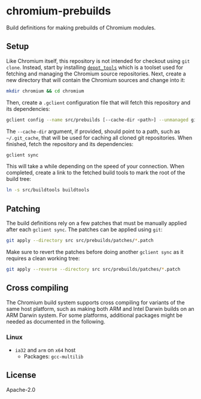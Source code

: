 # chromium-prebuilds

Build definitions for making prebuilds of Chromium modules.

## Setup

Like Chromium itself, this repository is not intended for checkout using `git clone`. Instead, start by installing [`depot_tools`](https://commondatastorage.googleapis.com/chrome-infra-docs/flat/depot_tools/docs/html/depot_tools_tutorial.html#_setting_up) which is a toolset used for fetching and managing the Chromium source repositories. Next, create a new directory that will contain the Chromium sources and change into it:

```sh
mkdir chromium && cd chromium
```

Then, create a `.gclient` configuration file that will fetch this repository and its dependencies:

```sh
gclient config --name src/prebuilds [--cache-dir <path>] --unmanaged git@github.com:holepunchto/chromium-prebuilds.git
```

The `--cache-dir` argument, if provided, should point to a path, such as `~/.git_cache`, that will be used for caching all cloned git repositories. When finished, fetch the repository and its dependencies:

```sh
gclient sync
```

This will take a while depending on the speed of your connection. When completed, create a link to the fetched build tools to mark the root of the build tree:

```sh
ln -s src/buildtools buildtools
```

## Patching

The build definitions rely on a few patches that must be manually applied after each `gclient sync`. The patches can be applied using `git`:

```sh
git apply --directory src src/prebuilds/patches/*.patch
```

Make sure to revert the patches before doing another `gclient sync` as it requires a clean working tree:

```sh
git apply --reverse --directory src src/prebuilds/patches/*.patch
```

## Cross compiling

The Chromium build system supports cross compiling for variants of the same host platform, such as making both ARM and Intel Darwin builds on an ARM Darwin system. For some platforms, additional packages might be needed as documented in the following.

### Linux

- `ia32` and `arm` on `x64` host
  - Packages: `gcc-multilib`

## License

Apache-2.0
